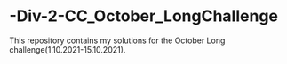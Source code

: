 # -Div-2-CC_October_LongChallenge
This repository contains my solutions for the October Long challenge(1.10.2021-15.10.2021).
